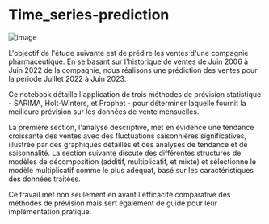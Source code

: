 # Time_series-prediction
![image](https://github.com/user-attachments/assets/e9245bd8-c6fd-4e72-8e33-70b70343e108)

L'objectif de l'étude suivante est de prédire les ventes d'une compagnie pharmaceutique.
En se basant sur l'historique de ventes de Juin 2006 à Juin 2022 de la compagnie, nous réalisons une prédiction des ventes pour la période Juillet 2022 à Juin 2023.

Ce notebook détaille l'application de trois méthodes de prévision statistique - SARIMA, Holt-Winters, et Prophet - pour déterminer laquelle fournit la meilleure prévision sur les données de vente mensuelles.

La première section, l'analyse descriptive, met en évidence une tendance croissante des ventes avec des fluctuations saisonnières significatives, illustrée par des graphiques détaillés et des analyses de tendance et de saisonnalité.
La section suivante discute des différentes structures de modèles de décomposition (additif, multiplicatif, et mixte) et sélectionne le modèle multiplicatif comme le plus adéquat, basé sur les caractéristiques des données traitées. 

Ce travail met non seulement en avant l'efficacité comparative des méthodes de prévision mais sert également de guide pour leur implémentation pratique.
